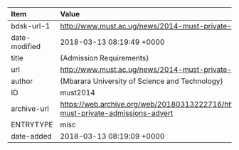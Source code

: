 | Item          | Value                                                                                                     |
|:--------------|:----------------------------------------------------------------------------------------------------------|
| bdsk-url-1    | http://www.must.ac.ug/news/2014-must-private-admissions-advert                                            |
| date-modified | 2018-03-13 08:19:49 +0000                                                                                 |
| title         | {Admission Requirements}                                                                                  |
| url           | http://www.must.ac.ug/news/2014-must-private-admissions-advert                                            |
| author        | {Mbarara University of Science and Technology}                                                            |
| ID            | must2014                                                                                                  |
| archive-url   | https://web.archive.org/web/20180313222716/http://www.must.ac.ug/news/2014-must-private-admissions-advert |
| ENTRYTYPE     | misc                                                                                                      |
| date-added    | 2018-03-13 08:19:09 +0000                                                                                 |